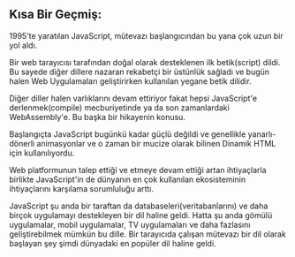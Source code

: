 ## Kısa Bir Geçmiş:

1995'te yaratılan JavaScript, mütevazı başlangıcından bu yana çok uzun bir yol aldı.

Bir web tarayıcısı tarafından doğal olarak desteklenen ilk betik(script) dildi. Bu sayede diğer dillere nazaran rekabetçi bir üstünlük sağladı ve bugün halen Web Uygulamaları geliştirirken kullanılan yegane betik dilidir.

Diğer diller halen varlıklarını devam ettiriyor fakat hepsi JavaScript'e derlenmek(compile) mecburiyetinde ya da son zamanlardaki WebAssembly'e. Bu başka bir hikayenin konusu.

Başlangıçta JavaScript bugünkü kadar güçlü değildi ve genellikle yanarlı-dönerli animasyonlar ve o zaman bir mucize olarak bilinen Dinamik HTML için kullanılıyordu.

Web platformunun talep ettiği ve etmeye devam ettiği artan ihtiyaçlarla birlikte JavaScript'in de dünyanın en çok kullanılan ekosisteminin ihtiyaçlarını karşılama sorumluluğu arttı.

JavaScript şu anda bir taraftan da databaseleri(veritabanlarını) ve daha birçok uygulamayı destekleyen bir dil haline geldi. Hatta şu anda gömülü uygulamalar, mobil uygulamalar, TV uygulamaları ve daha fazlasını geliştirebilmek mümkün bu dille. Bir tarayıcıda çalışan mütevazı bir
dil olarak başlayan şey şimdi dünyadaki en popüler dil haline geldi.
